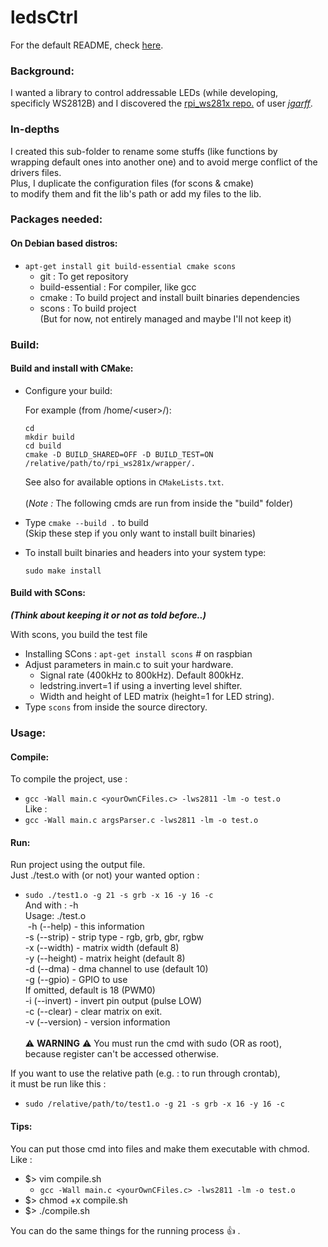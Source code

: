 ledsCtrl
========

For the default README, check [here](../README.md).

### Background:
I wanted a library to control addressable LEDs (while developing, \
specificly WS2812B) and I discovered the [rpi_ws281x repo.](https://github.com/jgarff/rpi_ws281x) of user [_jgarff_](https://github.com/jgarff).

### In-depths
I created this sub-folder to rename some stuffs (like functions by \
wrapping default ones into another one) and to avoid merge conflict of the \
drivers files. \
Plus, I duplicate the configuration files (for scons & cmake) \
to modify them and fit the lib's path or add my files to the lib.

### Packages needed:

#### On Debian based distros:
- `apt-get install git build-essential cmake scons`
  - git : To get repository
  - build-essential : For compiler, like gcc
  - cmake : To build project and install built binaries dependencies
  - scons : To build project \
  (But for now, not entirely managed and maybe I'll not keep it)

### Build:

#### Build and install with CMake:

- Configure your build:

  For example (from /home/\<user\>/):
  ```
  cd
  mkdir build
  cd build
  cmake -D BUILD_SHARED=OFF -D BUILD_TEST=ON /relative/path/to/rpi_ws281x/wrapper/.
  ```
  See also for available options in `CMakeLists.txt`. \
\
(_Note :_ The following cmds are run from inside the "build" folder)
- Type `cmake --build .` to build \
(Skip these step if you only want to install built binaries)
- To install built binaries and headers into your system type:
  ```
  sudo make install
  ```

#### Build with SCons: 
**_(Think about keeping it or not as told before..)_**

With scons, you build the test file
- Installing SCons : `apt-get install scons` # on raspbian
- Adjust parameters in main.c to suit your hardware.
  - Signal rate (400kHz to 800kHz).  Default 800kHz.
  - ledstring.invert=1 if using a inverting level shifter.
  - Width and height of LED matrix (height=1 for LED string).
- Type `scons` from inside the source directory.

### Usage:

#### Compile:
To compile the project, use :
- `gcc -Wall main.c <yourOwnCFiles.c> -lws2811 -lm -o test.o` \
Like : 
- `gcc -Wall main.c argsParser.c -lws2811 -lm -o test.o`

#### Run:
Run project using the output file. \
Just ./test.o with (or not) your wanted option :
- `sudo ./test1.o -g 21 -s grb -x 16 -y 16 -c`
\
And with : -h \
Usage: ./test.o \
&nbsp;-h (--help)    - this information \
-s (--strip)   - strip type - rgb, grb, gbr, rgbw \
-x (--width)   - matrix width (default 8) \
-y (--height)  - matrix height (default 8) \
-d (--dma)     - dma channel to use (default 10) \
-g (--gpio)    - GPIO to use \
If omitted, default is 18 (PWM0) \
-i (--invert)  - invert pin output (pulse LOW) \
-c (--clear)   - clear matrix on exit. \
-v (--version) - version information \
\
:warning: **WARNING** :warning: You must run the cmd with sudo (OR as root), \
because register can't be accessed otherwise.

If you want to use the relative path (e.g. : to run through crontab), \
it must be run like this :
- `sudo /relative/path/to/test1.o -g 21 -s grb -x 16 -y 16 -c`

#### Tips:
You can put those cmd into files and make them executable with chmod.
Like :
- $> vim compile.sh
	- `gcc -Wall main.c <yourOwnCFiles.c> -lws2811 -lm -o test.o`
- $> chmod +x compile.sh
- $> ./compile.sh

You can do the same things for the running process :+1: .

